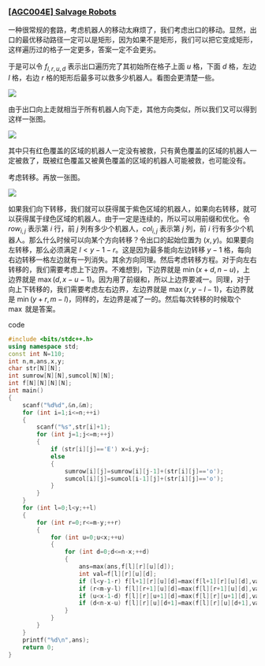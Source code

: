 ### [[AGC004E] Salvage Robots](https://www.luogu.com.cn/problem/AT_agc004_e)

一种很常规的套路，考虑机器人的移动太麻烦了，我们考虑出口的移动。显然，出口的最优移动路径一定可以是矩形，因为如果不是矩形，我们可以把它变成矩形，这样遍历过的格子一定更多，答案一定不会更劣。

于是可以令 $f_{l,r,u,d}$ 表示出口遍历完了其初始所在格子上面 $u$ 格，下面 $d$ 格，左边 $l$ 格，右边 $r$ 格的矩形后最多可以救多少机器人。看图会更清楚一些。

![](https://cdn.luogu.com.cn/upload/image_hosting/runqosba.png)

由于出口向上走就相当于所有机器人向下走，其他方向类似，所以我们又可以得到这样一张图。

![](https://cdn.luogu.com.cn/upload/image_hosting/93l7735q.png)

其中只有红色覆盖的区域的机器人一定没有被救，只有黄色覆盖的区域的机器人一定被救了，既被红色覆盖又被黄色覆盖的区域的机器人可能被救，也可能没有。

考虑转移。再放一张图。

![](https://cdn.luogu.com.cn/upload/image_hosting/5z41an2l.png)

如果我们向下转移，我们就可以获得属于紫色区域的机器人，如果向右转移，就可以获得属于绿色区域的机器人。由于一定是连续的，所以可以用前缀和优化。令 $row_{i,j}$ 表示第 $i$ 行，前 $j$ 列有多少个机器人，$col_{i,j}$ 表示第 $j$ 列，前 $i$ 行有多少个机器人。那么什么时候可以向某个方向转移？令出口的起始位置为 $(x,y)$。如果要向左转移，那么必须满足 $l<y-1-r$。这是因为最多能向左边转移 $y-1$ 格，每向右边转移一格左边就有一列消失。其余方向同理。然后考虑转移方程。对于向左右转移的，我们需要考虑上下边界。不难想到，下边界就是 $\min(x+d,n-u)$，上边界就是 $\max(d,x-u-1)$。因为用了前缀和，所以上边界要减一。同理，对于向上下转移的，我们需要考虑左右边界，左边界就是 $\max(r,y-l-1)$，右边界就是 $\min(y+r,m-l)$，同样的，左边界是减了一的。然后每次转移的时候取个 $\max$ 就是答案。

code
```cpp
#include <bits/stdc++.h>
using namespace std;
const int N=110;
int n,m,ans,x,y;
char str[N][N];
int sumrow[N][N],sumcol[N][N];
int f[N][N][N][N];
int main()
{
    scanf("%d%d",&n,&m);
    for (int i=1;i<=n;++i)
    {
        scanf("%s",str[i]+1);
        for (int j=1;j<=m;++j)
        {
            if (str[i][j]=='E') x=i,y=j;
            else 
            {
                sumrow[i][j]=sumrow[i][j-1]+(str[i][j]=='o');
                sumcol[i][j]=sumcol[i-1][j]+(str[i][j]=='o');
            }   
        }
    }
    for (int l=0;l<y;++l)
    {
        for (int r=0;r<=m-y;++r)
        {
            for (int u=0;u<x;++u)
            {
                for (int d=0;d<=n-x;++d)
                {
                    ans=max(ans,f[l][r][u][d]);
                    int val=f[l][r][u][d];
                    if (l<y-1-r) f[l+1][r][u][d]=max(f[l+1][r][u][d],val+sumcol[min(x+d,n-u)][y-l-1]-sumcol[max(d,x-u-1)][y-l-1]);
                    if (r<m-y-l) f[l][r+1][u][d]=max(f[l][r+1][u][d],val+sumcol[min(x+d,n-u)][y+r+1]-sumcol[max(d,x-u-1)][y+r+1]);
                    if (u<x-1-d) f[l][r][u+1][d]=max(f[l][r][u+1][d],val+sumrow[x-u-1][min(y+r,m-l)]-sumrow[x-u-1][max(r,y-l-1)]);
                    if (d<n-x-u) f[l][r][u][d+1]=max(f[l][r][u][d+1],val+sumrow[x+d+1][min(y+r,m-l)]-sumrow[x+d+1][max(r,y-l-1)]);
                }
            }
        }
    }
    printf("%d\n",ans);
    return 0;
}
```
